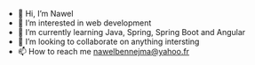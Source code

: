 - 👋 Hi, I’m Nawel
- 👀 I’m interested in web development
- 🌱 I’m currently learning Java, Spring, Spring Boot and Angular
- 💞️ I’m looking to collaborate on anything intersting
- 📫 How to reach me nawelbennejma@yahoo.fr

